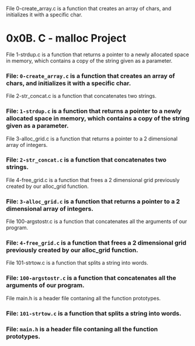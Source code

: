 File 0-create_array.c is a function that creates an array of chars, and initializes it with a specific char.
# 0x0B. C - malloc Project

File 1-strdup.c is a function that returns a pointer to a newly allocated space in memory, which contains a copy of the string given as a parameter.
### File: `0-create_array.c` is a function that creates an array of chars, and initializes it with a specific char.

File 2-str_concat.c is a function that concatenates two strings.
### File: `1-strdup.c` is a function that returns a pointer to a newly allocated space in memory, which contains a copy of the string given as a parameter.

File 3-alloc_grid.c is a function that returns a pointer to a 2 dimensional array of integers.
### File: `2-str_concat.c` is a function that concatenates two strings.

File 4-free_grid.c is a function that frees a 2 dimensional grid previously created by our alloc_grid function.
### File: `3-alloc_grid.c` is a function that returns a pointer to a 2 dimensional array of integers.

File 100-argstostr.c is a function that concatenates all the arguments of our program.
### File: `4-free_grid.c` is a function that frees a 2 dimensional grid previously created by our alloc_grid function.

File 101-strtow.c is a function that splits a string into words.
### File: `100-argstostr.c` is a function that concatenates all the arguments of our program.

File main.h is a header file contaning all the function prototypes.
### File: `101-strtow.c` is a function that splits a string into words.

### File: `main.h` is a header file contaning all the function prototypes.
